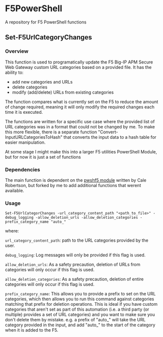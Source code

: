 # F5PowerShell
A repository for F5 PowerShell functions


## Set-F5UrlCategoryChanges

### Overview
This function is used to programatically update the F5 Big-IP APM Secure Web Gateway custom URL categories based on a provided file. It has the ability to:
* add new categories and URLs
* delete categories
* modify (add/delete) URLs from existing categories


The function compares what is currently set on the F5 to reduce the amount of change required, meaning it will only modify the required changes each time it is executed.

The functions are written for a specific use case where the provided list of URL categories was in a format that could not be changed by me.
To make this more flexible, there is a separate function "Convert-InputURLCategoriesToHash" that converts the input data to a hash table for easier manipulation. 

At some stage I might make this into a larger F5 utilities PowerShell Module, but for now it is just a set of functions

### Dependencies

The main function is dependent on the [pwshf5 module](https://github.com/21buckets/pwshf5) written by Cale Robertson, but forked by me to add additional functions that werent available. 


### Usage

`Set-F5UrlCategorChanges -url_category_content_path "<path_to_file>" -debug_logging -allow_deletion_urls -allow_deletion_categories -prefix_category_name "auto_"`

where:

`url_category_content_path`: path to the URL categories provided by the user.   

`debug_logging`: Log messages will only be provided if this flag is used.  

`allow_deletion_urls`: As a safety precaution, deletion of URLs from categories will only occur if this flag is used. 

`allow_deletion_categories`: As a safety precaution, deletion of entire categories will only occur if this flag is used. 

`prefix_category_name`: This allows you to provide a prefix to set on the URL categories, which then allows you to run this command against categories matching that prefix for deletion operations. This is ideal if you have custom categories that aren't set as part of this automation (i.e. a third party (or multiple) provides a set of URL categories) and  you want to make sure you don't delete them by mistake.
e.g. a prefix of "auto_" will take the URL category provided in the input, and add "auto_" to the start of the category when it is added to the F5.

